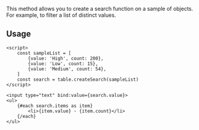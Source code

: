 
This method allows you to create a search function on a sample of objects. For example, to filter a list of distinct values.

## Usage
```svelte
<script>
    const sampleList = [
        {value: 'High', count: 200},
        {value: 'Low', count: 15},
        {value: 'Medium', count: 54},
    ]
    const search = table.createSearch(sampleList)
</script>

<input type="text" bind:value={search.value}>
<ul>
    {#each search.items as item}
        <li>{item.value} - {item.count}</li>
    {/each}
</ul>
```